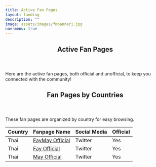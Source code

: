 ```yaml
---
title: Active Fan Pages
layout: landing
description: ""
image: assets/images/fmbanner1.jpg
nav-menu: true
---
```

<!-- Main -->
<div id="main">
	<!-- One -->
	<section id="one">
		<div class="inner">
			<header class="major">
				<h2><span class="translate">Active Fan Pages</span></h2>
			</header>
			<p><span class="translate">Here are the active fan pages, both official and unofficial, to keep you connected with the community!</span></p>
		</div>
	</section>
	<!-- Three -->
	<section id="three">
		<div class="inner">
			<header class="major">
				<h2><span class="translate">Fan Pages by Countries</span></h2>
			</header>
			<p><span class="translate">These fan pages are organized by country for easy browsing.</span></p>
			<div class="table-wrapper">
				<table>
					<thead>
						<tr>
							<th><span class="translate">Country</span></th>
							<th><span class="translate">Fanpage Name</span></th>
							<th><span class="translate">Social Media</span></th>
							<th><span class="translate">Official</span></th>
						</tr>
					</thead>
					<tbody>
						<tr>
							<td><span class="translate">Thai</span></td>
							<td><a href="https://x.com/FayMayOfficial"><span class="translate">FayMay Official</span></a></td>
							<td><span class="translate">Twitter</span></td>
							<td><span class="translate">Yes</span></td>
						</tr>
						<tr>
							<td><span class="translate">Thai</span></td>
							<td><a href="https://x.com/FayOfficial_TH"><span class="translate">Fay Official</span></a></td>
							<td><span class="translate">Twitter</span></td>
							<td><span class="translate">Yes</span></td>
						</tr>
						<tr>
							<td><span class="translate">Thai</span></td>
							<td><a href="https://x.com/MayOfficial_TH"><span class="translate">May Official</span></a></td>
							<td><span class="translate">Twitter</span></td>
							<td><span class="translate">Yes</span></td>
						</tr>
					</tbody>
				</table>
			</div>
		</div>
	</section>
</div>
